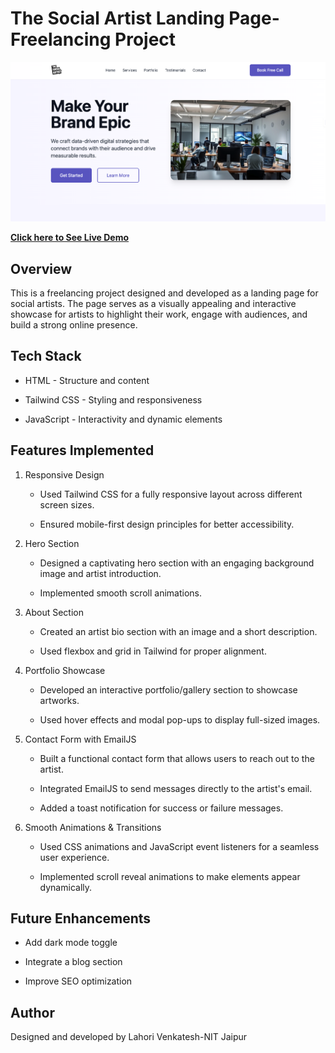 # The Social Artist Landing Page-Freelancing Project
![Image Description](public/socialartist.png)

**[Click here to See Live Demo](https://thesocialartist.in/)**

## Overview
This is a freelancing project designed and developed as a landing page for social artists. The page serves as a visually appealing and interactive showcase for artists to 
highlight their work, engage with audiences, and build a strong online presence.

## Tech Stack

  - HTML - Structure and content

  - Tailwind CSS - Styling and responsiveness

  - JavaScript - Interactivity and dynamic elements

## Features Implemented

 1. Responsive Design

    - Used Tailwind CSS for a fully responsive layout across different screen sizes.

    -  Ensured mobile-first design principles for better accessibility.

 2. Hero Section

    - Designed a captivating hero section with an engaging background image and artist introduction.

    - Implemented smooth scroll animations.

3. About Section

   - Created an artist bio section with an image and a short description.

   - Used flexbox and grid in Tailwind for proper alignment.

4. Portfolio Showcase

   - Developed an interactive portfolio/gallery section to showcase artworks.

   - Used hover effects and modal pop-ups to display full-sized images.

5. Contact Form with EmailJS

   - Built a functional contact form that allows users to reach out to the artist.

   - Integrated EmailJS to send messages directly to the artist's email.

   - Added a toast notification for success or failure messages.

6. Smooth Animations & Transitions

   - Used CSS animations and JavaScript event listeners for a seamless user experience.

   - Implemented scroll reveal animations to make elements appear dynamically.



## Future Enhancements

   - Add dark mode toggle

   - Integrate a blog section

   - Improve SEO optimization

## Author

  Designed and developed by Lahori Venkatesh-NIT Jaipur
